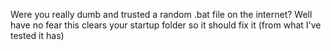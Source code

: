 Were you really dumb and trusted a random .bat file on the internet?
Well have no fear this clears your startup folder so it should fix it (from what I've tested it has)

